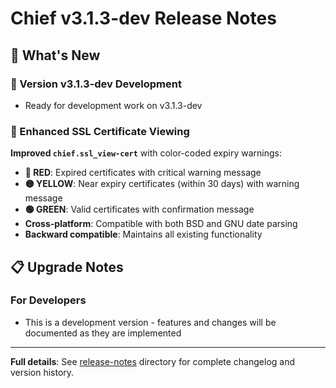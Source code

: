 # Chief v3.1.3-dev Release Notes

## 🚀 What's New

### 🔧 Version v3.1.3-dev Development

- Ready for development work on v3.1.3-dev

### 🎨 Enhanced SSL Certificate Viewing

**Improved `chief.ssl_view-cert`** with color-coded expiry warnings:

- **🔴 RED**: Expired certificates with critical warning message
- **🟡 YELLOW**: Near expiry certificates (within 30 days) with warning message  
- **🟢 GREEN**: Valid certificates with confirmation message
- **Cross-platform**: Compatible with both BSD and GNU date parsing
- **Backward compatible**: Maintains all existing functionality

## 📋 Upgrade Notes

### For Developers

- This is a development version - features and changes will be documented as they are implemented

---

**Full details**: See [release-notes](../release-notes/) directory for complete changelog and version history.
